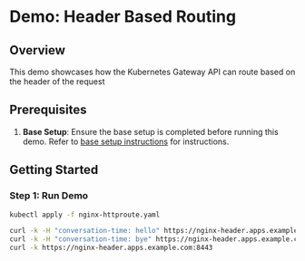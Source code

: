 # Demo: Header Based Routing

## Overview
This demo showcases how the Kubernetes Gateway API can route based on the header of the request

## Prerequisites
1. **Base Setup**: Ensure the base setup is completed before running this demo. Refer to [base setup instructions](../../../README.md) for instructions.

## Getting Started

### Step 1: Run Demo
```sh
kubectl apply -f nginx-httproute.yaml

curl -k -H "conversation-time: hello" https://nginx-header.apps.example.com:8443
curl -k -H "conversation-time: bye" https://nginx-header.apps.example.com:8443
curl -k https://nginx-header.apps.example.com:8443
```